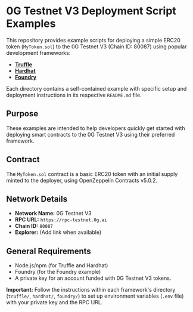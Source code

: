 # 0G Testnet V3 Deployment Script Examples

This repository provides example scripts for deploying a simple ERC20 token (`MyToken.sol`) to the 0G Testnet V3 (Chain ID: 80087) using popular development frameworks:

*   **[Truffle](./truffle/README.md)**
*   **[Hardhat](./hardhat/README.md)**
*   **[Foundry](./foundry/README.md)**

Each directory contains a self-contained example with specific setup and deployment instructions in its respective `README.md` file.

## Purpose

These examples are intended to help developers quickly get started with deploying smart contracts to the 0G Testnet V3 using their preferred framework.

## Contract

The `MyToken.sol` contract is a basic ERC20 token with an initial supply minted to the deployer, using OpenZeppelin Contracts v5.0.2.

## Network Details

*   **Network Name:** 0G Testnet V3
*   **RPC URL:** `https://rpc-testnet.0g.ai`
*   **Chain ID:** `80087`
*   **Explorer:** (Add link when available)

## General Requirements

*   Node.js/npm (for Truffle and Hardhat)
*   Foundry (for the Foundry example)
*   A private key for an account funded with 0G Testnet V3 tokens.

**Important:** Follow the instructions within each framework's directory (`truffle/`, `hardhat/`, `foundry/`) to set up environment variables (`.env` file) with your private key and the RPC URL. 